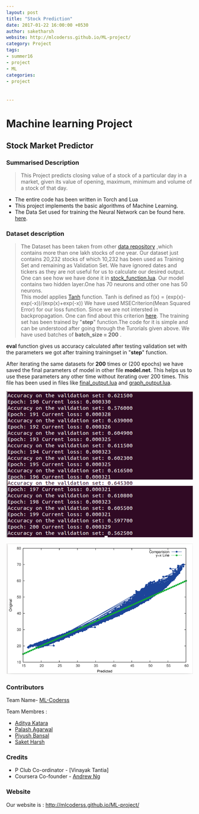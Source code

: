 ```yaml
---
layout: post
title: "Stock Prediction"
date: 2017-01-22 16:00:00 +0530
author: saketharsh
website: http://mlcoderss.github.io/ML-project/
category: Project
tags:
- summer16
- project
- ML
categories:
- project


---
```



# Machine learning Project
## Stock Market Predictor
### Summarised Description
>This Project predicts closing value of a stock of a particular day in a market, given its value of opening, maximum, minimum and volume of a stock of that day.
* The entire code has been written in Torch and Lua
* This project implements the basic algorithms of Machine Learning.
* The Data Set used for training the Neural Network can be found here. [here](http://pages.swcp.com/stocks/).

### Dataset description
 >The Dataset has been taken from other [data repository] ,which contains more than one lakh stocks of one year. Our dataset just contains 20,232 stocks of which 10,232 has been used as Training Set and remaining as Validation Set. We have ignored dates and tickers as they are not useful for us to calculate our desired output. One can see how we have done it in [stock_function.lua].
Our model contains two hidden layer.One has 70 neurons and other one has 50 neurons.  
This model applies [Tanh](https://github.com/torch/nn/blob/master/doc/transfer.md#tanh) function. 
Tanh is defined as f(x) = (exp(x)-exp(-x))/(exp(x)+exp(-x))
 We have used MSECriterion(Mean Squared Error) for our loss function. Since we are not intersted in backpropagation. One can find about this criterion [here](https://github.com/torch/nn/blob/master/doc/criterion.md).
The training set has been trained by "**step**" function.The code for it is simple and can be understood after going through the Turorials given above. We have used batches of **batch_size = 200** .

**eval** function gives us accuracy calculated after testing validation set with the parameters we got after training trainingset in "**step**" function.

After iterating the same datasets for **200** times or (200 epochs) we have saved the final parameters of model in other file **model.net**. This helps us to use these parameters any other time without iterating over 200 times. This file has been used in files like [final_output.lua] and [graph_output.lua].


![ScreenShot](https://github.com/MLcoderss/ML-project/raw/master/Screenshot%201.png)



   
   
 
  
  ![ScreenShot](https://github.com/MLcoderss/ML-project/raw/master/Screenshot%203.png)

### Contributors
Team Name- [ML-Coderss](http://mlcoderss.github.io/ML-project/)

Team Membres :
  * [Aditya Katara](https://github.com/adityakt)
  * [Palash Agarwal](https://github.com/agpalash)
  * [Piyush Bansal](https://github.com/piushbansal)
  * [Saket Harsh](https://github.com/sharsh56625)

### Credits  
  * P Club Co-ordinator - [Vinayak Tantia]
  * Coursera Co-founder - [Andrew Ng]

### Website
Our website is : http://mlcoderss.github.io/ML-project/


[//]: # 
   [Torch]: <https://github.com/torch/torch7/wiki/Cheatsheet>
   [Andrew NG]: <https://www.coursera.org/instructor/andrewng>
   [Coursera]: <https://www.coursera.org/learn/machine-learning>
   [neural networks]: <http://neuralnetworksanddeeplearning.com/>
   [Michael Nelson]: <http://michaelnielsen.org/>
   [rnduja blog]: <http://rnduja.github.io/2015/10/13/torch-mnist/>
   [Dataset.txt]: <https://github.com/MLcoderss/ML-project/blob/master/Dataset.txt>
   [data repository]: <https://github.com/MLcoderss/ML-project/blob/master/sp500hst.txt>
   [stock_function.lua]: <https://github.com/MLcoderss/ML-project/blob/master/stock_function.lua>
   [core_function.lua]: <https://github.com/MLcoderss/ML-project/blob/master/core_function.lua>
   [optim]: <https://github.com/torch/optim>
   [optim.sgd]: <http://torch.ch/docs/five-simple-examples.html#4-using-the-optim-package>
   [final_output.lua]: <https://github.com/MLcoderss/ML-project/blob/master/final_output.lua>
   [graph_output.lua]: <https://github.com/MLcoderss/ML-project/blob/master/graph_output.lua>
   
